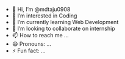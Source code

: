 - 👋 Hi, I’m @mdtaju0908
- 👀 I’m interested in Coding
- 🌱 I’m currently learning Web Development
- 💞️ I’m looking to collaborate on internship
- 📫 How to reach me ...
- 😄 Pronouns: ...
- ⚡ Fun fact: ...
